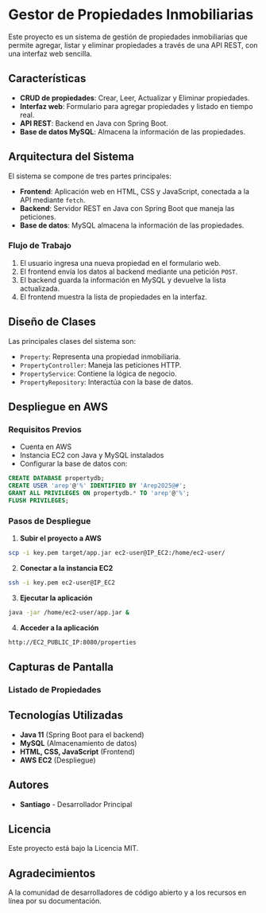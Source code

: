 # Gestor de Propiedades Inmobiliarias

Este proyecto es un sistema de gestión de propiedades inmobiliarias que permite agregar, listar y eliminar propiedades a través de una API REST, con una interfaz web sencilla.

## Características
- **CRUD de propiedades**: Crear, Leer, Actualizar y Eliminar propiedades.
- **Interfaz web**: Formulario para agregar propiedades y listado en tiempo real.
- **API REST**: Backend en Java con Spring Boot.
- **Base de datos MySQL**: Almacena la información de las propiedades.

## Arquitectura del Sistema
El sistema se compone de tres partes principales:
- **Frontend**: Aplicación web en HTML, CSS y JavaScript, conectada a la API mediante `fetch`.
- **Backend**: Servidor REST en Java con Spring Boot que maneja las peticiones.
- **Base de datos**: MySQL almacena la información de las propiedades.

### Flujo de Trabajo
1. El usuario ingresa una nueva propiedad en el formulario web.
2. El frontend envía los datos al backend mediante una petición `POST`.
3. El backend guarda la información en MySQL y devuelve la lista actualizada.
4. El frontend muestra la lista de propiedades en la interfaz.

## Diseño de Clases
Las principales clases del sistema son:
- `Property`: Representa una propiedad inmobiliaria.
- `PropertyController`: Maneja las peticiones HTTP.
- `PropertyService`: Contiene la lógica de negocio.
- `PropertyRepository`: Interactúa con la base de datos.


## Despliegue en AWS

### Requisitos Previos
- Cuenta en AWS
- Instancia EC2 con Java y MySQL instalados
- Configurar la base de datos con:
```sql
CREATE DATABASE propertydb;
CREATE USER 'arep'@'%' IDENTIFIED BY 'Arep2025@#';
GRANT ALL PRIVILEGES ON propertydb.* TO 'arep'@'%';
FLUSH PRIVILEGES;
```

### Pasos de Despliegue
1. **Subir el proyecto a AWS**
```bash
scp -i key.pem target/app.jar ec2-user@IP_EC2:/home/ec2-user/
```
2. **Conectar a la instancia EC2**
```bash
ssh -i key.pem ec2-user@IP_EC2
```
3. **Ejecutar la aplicación**
```bash
java -jar /home/ec2-user/app.jar &
```
4. **Acceder a la aplicación**
```bash
http://EC2_PUBLIC_IP:8080/properties
```

## Capturas de Pantalla
### Listado de Propiedades



## Tecnologías Utilizadas
- **Java 11** (Spring Boot para el backend)
- **MySQL** (Almacenamiento de datos)
- **HTML, CSS, JavaScript** (Frontend)
- **AWS EC2** (Despliegue)

## Autores
- **Santiago** - Desarrollador Principal

## Licencia
Este proyecto está bajo la Licencia MIT.

## Agradecimientos
A la comunidad de desarrolladores de código abierto y a los recursos en línea por su documentación.

